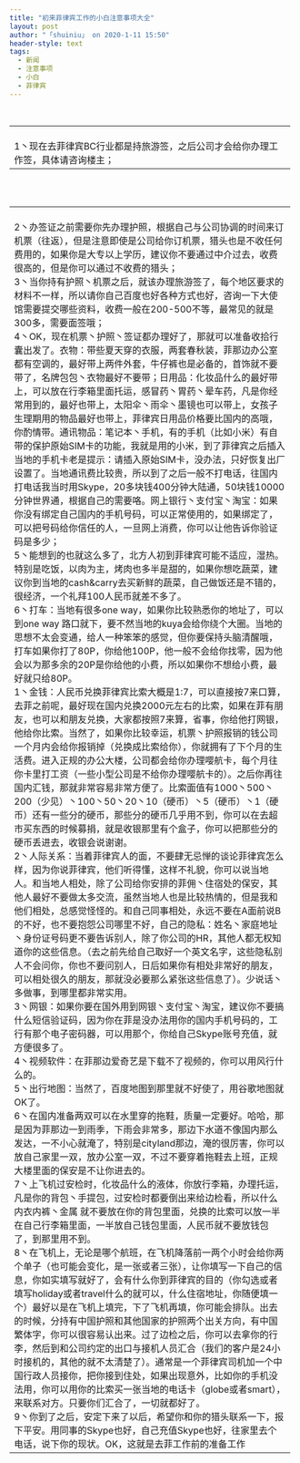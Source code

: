 ```yaml
---
title: "初来菲律宾工作的小白注意事项大全"
layout: post
author: "「shuiniu」 on 2020-1-11 15:50"
header-style: text
tags:
  - 新闻
  - 注意事项
  - 小白
  - 菲律宾
---
```


<head></head>
<body>
 <br> 
 <table cellspacing="0" class="t_table" style="width:98%"> 
  <tbody> 
   <tr> 
    <td><br> 1丶现在去菲律宾BC行业都是持旅游签，之后公司才会给你办理工作签，具体请咨询楼主；</td> 
   </tr> 
  </tbody> 
 </table>
 <br> 
 <br> 
 <table cellspacing="0" class="t_table" style="width:98%"> 
  <tbody> 
   <tr> 
    <td><br> 2丶办签证之前需要你先办理护照，根据自己与公司协调的时间来订机票（往返），但是注意即使是公司给你订机票，猎头也是不收任何费用的，如果你是大专以上学历，建议你不要通过中介过去，收费很高的，但是你可以通过不收费的猎头；<br> 3丶当你持有护照丶机票之后，就该办理旅游签了，每个地区要求的材料不一样，所以请你自己百度也好各种方式也好，咨询一下大使馆需要提交哪些资料，收费一般在200-500不等，最常见的就是300多，需要面签哦；<br> 4丶OK，现在机票丶护照丶签证都办理好了，那就可以准备收拾行囊出发了。衣物：带些夏天穿的衣服，两套春秋装，菲那边办公室都有空调的，最好带上两件外套，牛仔裤也是必备的，首饰就不要带了，名牌包包丶衣物最好不要带；日用品：化妆品什么的最好带上，可以放在行李箱里面托运，感冒药丶胃药丶晕车药，凡是你经常用到的，最好也带上，太阳伞丶雨伞丶墨镜也可以带上，女孩子生理期用的物品最好也带上，菲律宾日用品价格要比国内的高哦，你酌情带。通讯物品：笔记本丶手机，有的手机（比如小米）有自带的保护原始SIM卡的功能，我就是用的小米，到了菲律宾之后插入当地的手机卡老是提示：请插入原始SIM卡，没办法，只好恢复出厂设置了。当地通讯费比较贵，所以到了之后一般不打电话，往国内打电话我当时用Skype，20多块钱400分钟大陆通，50块钱10000分钟世界通，根据自己的需要咯。网上银行丶支付宝丶淘宝：如果你没有绑定自己国内的手机号码，可以正常使用的，如果绑定了，可以把号码给你信任的人，一旦网上消费，你可以让他告诉你验证码是多少；<br> 5丶能想到的也就这么多了，北方人初到菲律宾可能不适应，湿热。特别是吃饭，以肉为主，烤肉也多半是甜的，如果你想吃蔬菜，建议你到当地的cash&amp;carry去买新鲜的蔬菜，自己做饭还是不错的，很经济，一个礼拜100人民币就差不多了。<br> 6丶打车：当地有很多one way，如果你比较熟悉你的地址了，可以到one way 路口就下，要不然当地的kuya会给你绕个大圈。当地的思想不太会变通，给人一种笨笨的感觉，但你要保持头脑清醒哦，打车如果你打了80P，你给他100P，他一般不会给你找零，因为他会以为那多余的20P是你给他的小费，所以如果你不想给小费，最好就只给80P。<br> 1丶金钱：人民币兑换菲律宾比索大概是1:7，可以直接按7来口算，去菲之前呢，最好现在国内兑换2000元左右的比索，如果在菲有朋友，也可以和朋友兑换，大家都按照7来算，省事，你给他打网银，他给你比索。当然了，如果你比较幸运，机票丶护照报销的钱公司一个月内会给你报销掉（兑换成比索给你），你就拥有了下个月的生活费。进入正规的办公大楼，公司都会给你办理嘤航卡，每个月往你卡里打工资（一些小型公司是不给你办理嘤航卡的）。之后你再往国内汇钱，那就非常容易非常方便了。比索面值有1000丶500丶200（少见）丶100丶50丶20丶10（硬币）丶5（硬币）丶1（硬币）还有一些分的硬币，那些分的硬币几乎用不到，你可以在去超市买东西的时候募捐，就是收银那里有个盒子，你可以把那些分的硬币丢进去，收银会说谢谢。<br> 2丶人际关系：当着菲律宾人的面，不要肆无忌惮的谈论菲律宾怎么样，因为你说菲律宾，他们听得懂，这样不礼貌，你可以说当地人。和当地人相处，除了公司给你安排的菲佣丶住宿处的保安，其他人最好不要做太多交流，虽然当地人也是比较热情的，但是我和他们相处，总感觉怪怪的。和自己同事相处，永远不要在A面前说B的不好，也不要抱怨公司哪里不好，自己的隐私：姓名丶家庭地址丶身份证号码更不要告诉别人，除了你公司的HR，其他人都无权知道你的这些信息。（去之前先给自己取好一个英文名字，这些隐私别人不会问你，你也不要问别人，日后如果你有相处非常好的朋友，可以相处很久的朋友，那就没必要那么紧张这些信息了）。少说话丶多做事，到哪里都非常实用。<br> 3丶网银：如果你要在国外用到网银丶支付宝丶淘宝，建议你不要搞什么短信验证码，因为你在菲是没办法用你的国内手机号码的，工行有那个电子密码器，可以用那个，你给自己Skype账号充值，就方便很多了。<br> 4丶视频软件：在菲那边爱奇艺是下载不了视频的，你可以用风行什么的。<br> 5丶出行地图：当然了，百度地图到那里就不好使了，用谷歌地图就OK了。<br> 6丶在国内准备两双可以在水里穿的拖鞋，质量一定要好。哈哈，那是因为菲那边一到雨季，下雨会非常多，那边下水道不像国内那么发达，一不小心就淹了，特别是cityland那边，淹的很厉害，你可以放自己家里一双，放办公室一双，不过不要穿着拖鞋去上班，正规大楼里面的保安是不让你进去的。<br> 7丶上飞机过安检时，化妆品什么的液体，你放行李箱，办理托运，凡是你的背包丶手提包，过安检时都要倒出来给边检看，所以什么内衣内裤丶金属 就不要放在你的背包里面，兑换的比索可以放一半在自己行李箱里面，一半放自己钱包里面，人民币就不要放钱包了，到那里用不到。<br> 8丶在飞机上，无论是哪个航班，在飞机降落前一两个小时会给你两个单子（也可能会变化，是一张或者三张），让你填写一下自己的信息，你如实填写就好了，会有什么你到菲律宾的目的（你勾选或者填写holiday或者travel什么的就可以，什么住宿地址，你随便填一个）最好以是在飞机上填完，下了飞机再填，你可能会排队。出去的时候，分持有中国护照和其他国家的护照两个出关方向，有中国繁体字，你可以很容易认出来。过了边检之后，你可以去拿你的行李，然后到和公司约定的出口与接机人员汇合（我们的客户是24小时接机的，其他的就不太清楚了）。通常是一个菲律宾司机加一个中国行政人员接你，把你接到住处，如果出现意外，比如你的手机没法用，你可以用你的比索买一张当地的电话卡（globe或者smart），来联系对方。只要你们汇合了，一切就都好了。<br> 9丶你到了之后，安定下来了以后，希望你和你的猎头联系一下，报下平安。用同事的Skype也好，自己充值Skype也好，往家里去个电话，说下你的现状。OK，这就是去菲工作前的准备工作</td> 
   </tr> 
  </tbody> 
 </table>
 <br>
</body>


